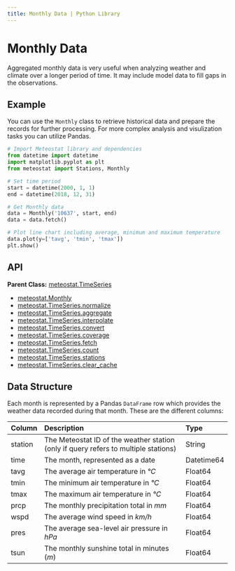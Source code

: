 ```yaml
---
title: Monthly Data | Python Library
---
```


# Monthly Data

Aggregated monthly data is very useful when analyzing weather and climate over a longer period of time. It may include model data to fill gaps in the observations.

## Example

You can use the `Monthly` class to retrieve historical data and prepare the records for further processing. For more complex analysis and visulization tasks you can utilize Pandas.

```python
# Import Meteostat library and dependencies
from datetime import datetime
import matplotlib.pyplot as plt
from meteostat import Stations, Monthly

# Set time period
start = datetime(2000, 1, 1)
end = datetime(2018, 12, 31)

# Get Monthly data
data = Monthly('10637', start, end)
data = data.fetch()

# Plot line chart including average, minimum and maximum temperature
data.plot(y=['tavg', 'tmin', 'tmax'])
plt.show()
```

## API

**Parent Class:** [meteostat.TimeSeries](/python/api/timeseries/)

* [meteostat.Monthly](api/monthly/)
* [meteostat.TimeSeries.normalize](api/timeseries/normalize)
* [meteostat.TimeSeries.aggregate](api/timeseries/aggregate)
* [meteostat.TimeSeries.interpolate](api/timeseries/interpolate)
* [meteostat.TimeSeries.convert](api/timeseries/convert)
* [meteostat.TimeSeries.coverage](api/timeseries/coverage)
* [meteostat.TimeSeries.fetch](api/timeseries/fetch)
* [meteostat.TimeSeries.count](api/timeseries/count)
* [meteostat.TimeSeries.stations](api/timeseries/stations)
* [meteostat.TimeSeries.clear_cache](api/timeseries/clear_cache)

## Data Structure

Each month is represented by a Pandas `DataFrame` row which provides the weather data recorded during that month. These are the different columns:

| **Column** | **Description**                                                                     | **Type**   |
|:-----------|:------------------------------------------------------------------------------------|:-----------|
| station    | The Meteostat ID of the weather station (only if query refers to multiple stations) | String     |
| time       | The month, represented as a date                                                    | Datetime64 |
| tavg       | The average air temperature in _°C_                                                 | Float64    |
| tmin       | The minimum air temperature in _°C_                                                 | Float64    |
| tmax       | The maximum air temperature in _°C_                                                 | Float64    |
| prcp       | The monthly precipitation total in _mm_                                             | Float64    |
| wspd       | The average wind speed in _km/h_                                                    | Float64    ||
| pres       | The average sea-level air pressure in _hPa_                                         | Float64    |
| tsun       | The monthly sunshine total in minutes (_m_)                                         | Float64    |
